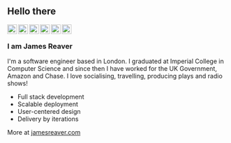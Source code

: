 ## Hello there

<a href="https://twitter.com/jameshreaver">
  <img align="left" alt="Twitter" width="22px" src="https://cdn.jsdelivr.net/npm/simple-icons@v3/icons/twitter.svg" />
</a>
<a href="https://www.linkedin.com/in/jameshreaver/">
  <img align="left" alt="LinkedIn" width="22px" src="https://cdn.jsdelivr.net/npm/simple-icons@v3/icons/linkedin.svg" />
</a>
<a href="https://github.com/jameshreaver">
  <img align="left" alt="Github" width="22px" src="https://cdn.jsdelivr.net/npm/simple-icons@v3/icons/github.svg" />
</a>
<a href="https://medium.com/@jameshreaver">
  <img align="left" alt="Medium" width="22px" src="https://cdn.jsdelivr.net/npm/simple-icons@v3/icons/medium.svg" />
</a>
<a href="https://www.mixcloud.com/jameshreaver">
  <img align="left" alt="Mixcloud" width="22px" src="https://cdn.jsdelivr.net/npm/simple-icons@v3/icons/mixcloud.svg" />
</a>
<a href="https://www.soundcloud.com/jameshreaver">
  <img align="left" alt="Soundcloud" width="22px" src="https://cdn.jsdelivr.net/npm/simple-icons@v3/icons/soundcloud.svg" />
</a>
<br />

### I am James Reaver
I'm a software engineer based in London. I graduated at Imperial College in Computer Science and since then I have worked for the UK Government, Amazon and Chase. I love socialising, travelling, producing plays and radio shows!
- Full stack development
- Scalable deployment
- User-centered design
- Delivery by iterations

More at [jamesreaver.com](https://www.jamesreaver.com)
